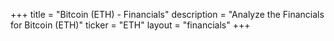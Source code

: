 +++
title = "Bitcoin (ETH) - Financials"
description = "Analyze the Financials for Bitcoin (ETH)"
ticker = "ETH"
layout = "financials"
+++

